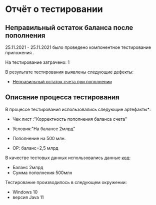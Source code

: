 # Отчёт о тестировании <xxx>

## Неправильный остаток баланса после пополнения

25.11.2021 - 25.11.2021 было проведено компонентное тестирование приложения <xxx>.

На тестирование затрачено: 1

В результате тестирования выявлены следующие дефекты:
* [Неправильный остаток счета при пополнении](https://github.com/Vugar350/javahomework1.1/issues/4)

## Описание процесса тестирования

В процессе тестирования использовались следующие артефакты*:
* Чек лист :"Корректность пополнения баланса счета"
  
* Условия:"На балансе 2млрд"
  
* Пополнение на 500 млн.
  
* ОР: баланс=2,5 млрд



В качестве тестовых данных использовались данные [код](https://github.com/Vugar350/javahomework1.1/blob/master/src/main.java):
* Баланс 2млрд
* Сумма пополнения 500млн


Тестирование производилось в следующем окружении:
* Windows 10
* версия Java 11

